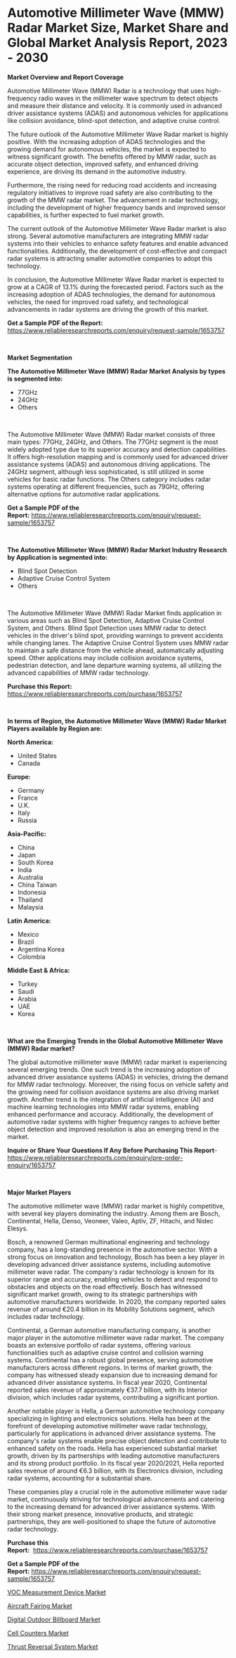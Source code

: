 <p><h1>Automotive Millimeter Wave (MMW) Radar Market Size, Market Share and Global Market Analysis Report, 2023 - 2030</h1></p><p><strong>Market Overview and Report Coverage</strong></p>
<p><p>Automotive Millimeter Wave (MMW) Radar is a technology that uses high-frequency radio waves in the millimeter wave spectrum to detect objects and measure their distance and velocity. It is commonly used in advanced driver assistance systems (ADAS) and autonomous vehicles for applications like collision avoidance, blind-spot detection, and adaptive cruise control.</p><p>The future outlook of the Automotive Millimeter Wave Radar market is highly positive. With the increasing adoption of ADAS technologies and the growing demand for autonomous vehicles, the market is expected to witness significant growth. The benefits offered by MMW radar, such as accurate object detection, improved safety, and enhanced driving experience, are driving its demand in the automotive industry.</p><p>Furthermore, the rising need for reducing road accidents and increasing regulatory initiatives to improve road safety are also contributing to the growth of the MMW radar market. The advancement in radar technology, including the development of higher frequency bands and improved sensor capabilities, is further expected to fuel market growth.</p><p>The current outlook of the Automotive Millimeter Wave Radar market is also strong. Several automotive manufacturers are integrating MMW radar systems into their vehicles to enhance safety features and enable advanced functionalities. Additionally, the development of cost-effective and compact radar systems is attracting smaller automotive companies to adopt this technology.</p><p>In conclusion, the Automotive Millimeter Wave Radar market is expected to grow at a CAGR of 13.1% during the forecasted period. Factors such as the increasing adoption of ADAS technologies, the demand for autonomous vehicles, the need for improved road safety, and technological advancements in radar systems are driving the growth of this market.</p></p>
<p><strong>Get a Sample PDF of the Report:</strong> <a href="https://www.reliableresearchreports.com/enquiry/request-sample/1653757">https://www.reliableresearchreports.com/enquiry/request-sample/1653757</a></p>
<p>&nbsp;</p>
<p><strong>Market Segmentation</strong></p>
<p><strong>The Automotive Millimeter Wave (MMW) Radar Market Analysis by types is segmented into:</strong></p>
<p><ul><li>77GHz</li><li>24GHz</li><li>Others</li></ul></p>
<p>&nbsp;</p>
<p><p>The Automotive Millimeter Wave (MMW) Radar market consists of three main types: 77GHz, 24GHz, and Others. The 77GHz segment is the most widely adopted type due to its superior accuracy and detection capabilities. It offers high-resolution mapping and is commonly used for advanced driver assistance systems (ADAS) and autonomous driving applications. The 24GHz segment, although less sophisticated, is still utilized in some vehicles for basic radar functions. The Others category includes radar systems operating at different frequencies, such as 79GHz, offering alternative options for automotive radar applications.</p></p>
<p><strong>Get a Sample PDF of the Report:</strong>&nbsp;<a href="https://www.reliableresearchreports.com/enquiry/request-sample/1653757">https://www.reliableresearchreports.com/enquiry/request-sample/1653757</a></p>
<p>&nbsp;</p>
<p><strong>The Automotive Millimeter Wave (MMW) Radar Market Industry Research by Application is segmented into:</strong></p>
<p><ul><li>Blind Spot Detection</li><li>Adaptive Cruise Control System</li><li>Others</li></ul></p>
<p>&nbsp;</p>
<p><p>The Automotive Millimeter Wave (MMW) Radar Market finds application in various areas such as Blind Spot Detection, Adaptive Cruise Control System, and Others. Blind Spot Detection uses MMW radar to detect vehicles in the driver's blind spot, providing warnings to prevent accidents while changing lanes. The Adaptive Cruise Control System uses MMW radar to maintain a safe distance from the vehicle ahead, automatically adjusting speed. Other applications may include collision avoidance systems, pedestrian detection, and lane departure warning systems, all utilizing the advanced capabilities of MMW radar technology.</p></p>
<p><strong>Purchase this Report:</strong>&nbsp; <a href="https://www.reliableresearchreports.com/purchase/1653757">https://www.reliableresearchreports.com/purchase/1653757</a></p>
<p>&nbsp;</p>
<p><strong>In terms of Region, the Automotive Millimeter Wave (MMW) Radar Market Players available by Region are:</strong></p>
<p>
    <p> <strong> North America: </strong>
        <ul>
            <li>United States</li>
            <li>Canada</li>
        </ul>
        </p> 
    <p> <strong> Europe: </strong>
        <ul>
            <li>Germany</li>
            <li>France</li>
            <li>U.K.</li>
            <li>Italy</li>
            <li>Russia</li>
        </ul>
        </p> 
    <p> <strong> Asia-Pacific: </strong>
        <ul>
            <li>China</li>
            <li>Japan</li>
            <li>South Korea</li>
            <li>India</li>
            <li>Australia</li>
            <li>China Taiwan</li>
            <li>Indonesia</li>
            <li>Thailand</li>
            <li>Malaysia</li>
        </ul>
        </p> 
    <p> <strong> Latin America: </strong>
        <ul>
            <li>Mexico</li>
            <li>Brazil</li>
            <li>Argentina Korea</li>
            <li>Colombia</li>
        </ul>
        </p> 
    <p> <strong> Middle East & Africa: </strong>
        <ul>
            <li>Turkey</li>
            <li>Saudi</li>
            <li>Arabia</li>
            <li>UAE</li>
            <li>Korea</li>
        </ul>
    </p>
    </p>
<p>&nbsp;</p>
<p><strong>What are the Emerging Trends in the Global Automotive Millimeter Wave (MMW) Radar market?</strong></p>
<p><p>The global automotive millimeter wave (MMW) radar market is experiencing several emerging trends. One such trend is the increasing adoption of advanced driver assistance systems (ADAS) in vehicles, driving the demand for MMW radar technology. Moreover, the rising focus on vehicle safety and the growing need for collision avoidance systems are also driving market growth. Another trend is the integration of artificial intelligence (AI) and machine learning technologies into MMW radar systems, enabling enhanced performance and accuracy. Additionally, the development of automotive radar systems with higher frequency ranges to achieve better object detection and improved resolution is also an emerging trend in the market.</p></p>
<p><strong>Inquire or Share Your Questions If Any Before Purchasing This Report</strong>- <a href="https://www.reliableresearchreports.com/enquiry/pre-order-enquiry/1653757">https://www.reliableresearchreports.com/enquiry/pre-order-enquiry/1653757</a></p>
<p>&nbsp;</p>
<p><strong>Major Market Players</strong></p>
<p><p>The automotive millimeter wave (MMW) radar market is highly competitive, with several key players dominating the industry. Among them are Bosch, Continental, Hella, Denso, Veoneer, Valeo, Aptiv, ZF, Hitachi, and Nidec Elesys. </p><p>Bosch, a renowned German multinational engineering and technology company, has a long-standing presence in the automotive sector. With a strong focus on innovation and technology, Bosch has been a key player in developing advanced driver assistance systems, including automotive millimeter wave radar. The company's radar technology is known for its superior range and accuracy, enabling vehicles to detect and respond to obstacles and objects on the road effectively. Bosch has witnessed significant market growth, owing to its strategic partnerships with automotive manufacturers worldwide. In 2020, the company reported sales revenue of around €20.4 billion in its Mobility Solutions segment, which includes radar technology.</p><p>Continental, a German automotive manufacturing company, is another major player in the automotive millimeter wave radar market. The company boasts an extensive portfolio of radar systems, offering various functionalities such as adaptive cruise control and collision warning systems. Continental has a robust global presence, serving automotive manufacturers across different regions. In terms of market growth, the company has witnessed steady expansion due to increasing demand for advanced driver assistance systems. In fiscal year 2020, Continental reported sales revenue of approximately €37.7 billion, with its Interior division, which includes radar systems, contributing a significant portion.</p><p>Another notable player is Hella, a German automotive technology company specializing in lighting and electronics solutions. Hella has been at the forefront of developing automotive millimeter wave radar technology, particularly for applications in advanced driver assistance systems. The company's radar systems enable precise object detection and contribute to enhanced safety on the roads. Hella has experienced substantial market growth, driven by its partnerships with leading automotive manufacturers and its strong product portfolio. In its fiscal year 2020/2021, Hella reported sales revenue of around €6.3 billion, with its Electronics division, including radar systems, accounting for a substantial share.</p><p>These companies play a crucial role in the automotive millimeter wave radar market, continuously striving for technological advancements and catering to the increasing demand for advanced driver assistance systems. With their strong market presence, innovative products, and strategic partnerships, they are well-positioned to shape the future of automotive radar technology.</p></p>
<p><strong>Purchase this Report:</strong>&nbsp;&nbsp;<a href="https://www.reliableresearchreports.com/purchase/1653757">https://www.reliableresearchreports.com/purchase/1653757</a></p>
<p></p>
<p><strong>Get a Sample PDF of the Report:</strong>&nbsp;<a href="https://www.reliableresearchreports.com/enquiry/request-sample/1653757">https://www.reliableresearchreports.com/enquiry/request-sample/1653757</a></p>
<p><p><a href="https://medium.com/@germanbraun1929/voc-measurement-device-market-outlook-industry-overview-and-forecast-2023-to-2030-9b2728f7fbd6">VOC Measurement Device Market</a></p><p><a href="https://www.linkedin.com/pulse/aircraft-fairing-market-insights-players-forecast-till-2030-z3p0f/">Aircraft Fairing Market</a></p><p><a href="https://medium.com/@royalhoeger626/digital-outdoor-billboard-market-research-report-its-history-and-forecast-2023-to-2030-19d184d84b5e">Digital Outdoor Billboard Market</a></p><p><a href="https://www.linkedin.com/pulse/decoding-cell-counters-market-deep-dive-latest-trends-segmentation-8fhdf/">Cell Counters Market</a></p><p><a href="https://www.linkedin.com/pulse/thrust-reversal-system-market-share-amp-new-trends-analysis-6dvkf/">Thrust Reversal System Market</a></p></p>